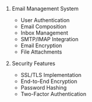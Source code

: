 1. Email Management System
   - User Authentication
   - Email Composition
   - Inbox Management
   - SMTP/IMAP Integration
   - Email Encryption
   - File Attachments

2. Security Features
   - SSL/TLS Implementation
   - End-to-End Encryption
   - Password Hashing
   - Two-Factor Authentication
